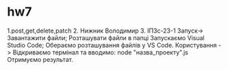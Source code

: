 # hw7
1.post,get,delete,patch 2. Нижник Володимир 3. ІПЗс-23-1 Запуск-> Завантажити файли; Розташувати файли в папці Запускаємо Visual Studio Code; Обераємо розташування файлів у VS Code. Користування -> Відкриваємо термінал та вводимо: node "назва_проекту".js Отримуємо результат.
